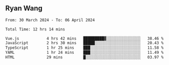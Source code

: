 ## Ryan Wang

<!--START_SECTION:waka-->

```txt
From: 30 March 2024 - To: 06 April 2024

Total Time: 12 hrs 14 mins

Vue.js            4 hrs 42 mins   █████████▓░░░░░░░░░░░░░░░   38.46 %
JavaScript        2 hrs 30 mins   █████░░░░░░░░░░░░░░░░░░░░   20.43 %
TypeScript        1 hr 25 mins    ███░░░░░░░░░░░░░░░░░░░░░░   11.58 %
YAML              1 hr 24 mins    ███░░░░░░░░░░░░░░░░░░░░░░   11.49 %
HTML              29 mins         █░░░░░░░░░░░░░░░░░░░░░░░░   03.97 %
```

<!--END_SECTION:waka-->
